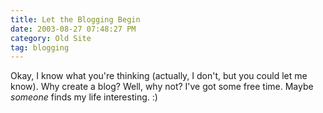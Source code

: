 ```yaml
---
title: Let the Blogging Begin
date: 2003-08-27 07:48:27 PM
category: Old Site
tag: blogging
---
```


Okay, I know what you're thinking (actually, I don't, but you could let me know). Why create a blog? Well, why not? I've got some free time. Maybe *someone* finds my life interesting. :)
